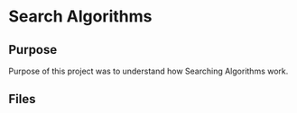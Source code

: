 # Search Algorithms

## Purpose
Purpose of this project was to understand how Searching Algorithms work.

## Files
